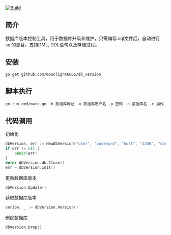 [![Build](https://github.com/logerror/dbupgrade/actions/workflows/maven.yml/badge.svg?branch=release&event=push)](https://github.com/logerror/dbupgrade/actions/workflows/maven.yml)
## 简介

数据库版本控制工具，用于数据库升级和维护，只需编写.sql文件后，自动进行sql的更替。支持DML, DDL语句以及存储过程。

## 安装
    go get github.com/moonlight6666/db_version

## 脚本执行
```shell
go run cmd/main.go -h 数据库地址 -u 数据库用户名 -p 密码 -n 数据库名 -c 操作
```
## 代码调用
初始化
```go
dbVersion, err := NewDbVersion("user", "password", "host", "3306", "dbname", "sql文件目录")
if err != nil {
	panic(err)
}
defer dbVersion.db.Close()
err = dbVersion.Init()
```

更新数据库版本
```go
dbVersion.Update()
```

获取数据库版本
```go
verion, _ := dbVersion.Version()
```

删除数据库
```go
dbVersion.Drop()
```